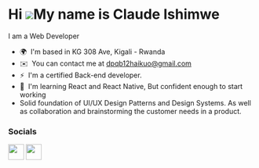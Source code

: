 Hi ![](https://user-images.githubusercontent.com/18350557/176309783-0785949b-9127-417c-8b55-ab5a4333674e.gif)My name is Claude Ishimwe
======================================================================================================================================

I am a Web Developer 

* 🌍  I'm based in KG 308 Ave, Kigali - Rwanda
* ✉️  You can contact me at [dpqb12haikuo@gmail.com](mailto:dpqb12haikuo@gmail.com)
* ⚡  I'm a certified Back-end developer.
* 🧠  I'm learning React and React Native, But confident enough to start working
* Solid foundation of UI/UX Design Patterns and Design Systems. As well as collaboration and brainstorming the customer needs in a product.



### Socials

<p align="left"> <a href="https://www.github.com/ishimweClaude12" target="_blank" rel="noreferrer"><img src="https://raw.githubusercontent.com/danielcranney/readme-generator/main/public/icons/socials/github.svg" width="32" height="32" /></a> <a href="https://www.linkedin.com/in/ishimweClaude-024093267" target="_blank" rel="noreferrer"><img src="https://raw.githubusercontent.com/danielcranney/readme-generator/main/public/icons/socials/linkedin.svg" width="32" height="32" /></a></p>

